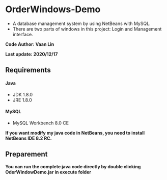 # OrderWindows-Demo
+ A database management system by using NetBeans with MySQL.
+ There are two parts of windows in this project: Login and Management interface.

**Code Author: Vaan Lin**

**Last update: 2020/12/17**

## Requirements
#### Java
+ JDK            1.8.0
+ JRE            1.8.0
#### MySQL
+ MySQL Workbench 8.0 CE

**If you want modify my java code in NetBeans, you need to install NetBeans IDE 8.2 RC.**

## Preparement
**You can run the complete java code directly by double clicking OderWindowDemo.jar in execute folder**
